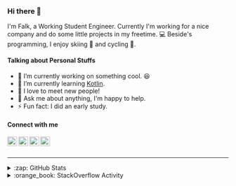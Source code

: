 ### Hi there 👋

I'm Falk, a Working Student Engineer. Currently I'm working for a nice company and do some little projects in my freetime. :computer: Beside's programming, I enjoy skiing :ski: and cycling :bicyclist:.

#### Talking about Personal Stuffs

- 🔭 I’m currently working on something cool. :laughing:
- 🌱 I’m currently learning [Kotlin][kotlin].
- 👯 I love to meet new people!
- 💬 Ask me about anything, I'm happy to help.
- ⚡ Fun fact: I did an early study.

#### Connect with me

[<img align="left" alt="LinkedIn" width="22px" src="https://cdn.jsdelivr.net/npm/simple-icons@v3/icons/linkedin.svg" />][linkedin]
[<img align="left" alt="GitHub" width="22px" src="https://cdn.jsdelivr.net/npm/simple-icons@v3/icons/github.svg" />][github]
[<img align="left" alt="GitLab" width="22px" src="https://cdn.jsdelivr.net/npm/simple-icons@v3/icons/gitlab.svg" />][gitlab]
[<img align="left" alt="Stack Overflow" width="22px" src="https://cdn.jsdelivr.net/npm/simple-icons@v3/icons/stackoverflow.svg" />][stackoverflow]

<br />
<br />

---

<details>
  <summary>:zap: GitHub Stats</summary>
  
  [![Flaxel's github stats](https://github-readme-stats.vercel.app/api?username=flaxel&include_all_commits=true)][github]
</details>

<details>
  <summary>:orange_book: StackOverflow Activity</summary>
  
  <!-- STACKOVERFLOW:START -->
- [Answer by flaxel for How do I resolve this error using Paths.of?](https://stackoverflow.com/questions/64187979/how-do-i-resolve-this-error-using-paths-of/64188291#64188291)
- [Answer by flaxel for How do i solve non-fast-forward error in git repository?](https://stackoverflow.com/questions/64183735/how-do-i-solve-non-fast-forward-error-in-git-repository/64183921#64183921)
- [Answer by flaxel for How to use 'Select-String' to filter lines from an output](https://stackoverflow.com/questions/64183006/how-to-use-select-string-to-filter-lines-from-an-output/64183371#64183371)
- [Answer by flaxel for How Can I Get "KNOX SDK"](https://stackoverflow.com/questions/64175265/how-can-i-get-knox-sdk/64178072#64178072)
- [Answer by flaxel for CodeQL does not work: "Fatal error compiling: invalid target release: 11"](https://stackoverflow.com/questions/64176555/codeql-does-not-work-fatal-error-compiling-invalid-target-release-11/64176556#64176556)
<!-- STACKOVERFLOW:END -->
</details>

[stackoverflow]: https://stackoverflow.com/users/10951752/flaxel
[gitlab]: https://gitlab.com/flaxel
[github]: https://github.com/flaxel
[linkedin]: https://www.linkedin.com/in/falk-p-b457211a0/
[kotlin]: https://kotlinlang.org/
